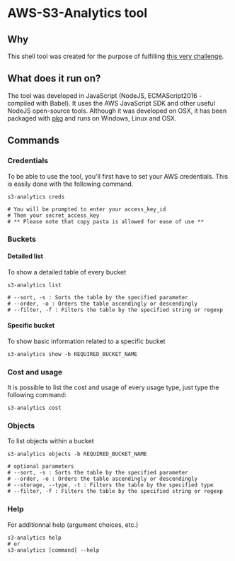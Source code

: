 # AWS-S3-Analytics tool
## Why
This shell tool was created for the purpose of fulfilling [this very challenge](https://github.com/coveo/devops-coding-challenge).

## What does it run on?
The tool was developed in JavaScript (NodeJS, ECMAScript2016 - compiled with Babel). It uses the AWS JavaScript SDK and other useful NodeJS open-source tools. Although it was developed on OSX, it has been packaged with [pkg](https://www.npmjs.com/package/pkg) and runs on Windows, Linux and OSX.

## Commands
### Credentials
To be able to use the tool, you'll first have to set your AWS credentials. This is easily done with the following command.
```shell
s3-analytics creds

# You will be prompted to enter your access_key_id
# Then your secret_access_key
# ** Please note that copy pasta is allowed for ease of use **
```
### Buckets
#### Detailed list
To show a detailed table of every bucket
```shell
s3-analytics list

# --sort, -s : Sorts the table by the specified parameter
# --order, -o : Orders the table ascendingly or descendingly
# --filter, -f : Filters the table by the specified string or regexp

```
#### Specific bucket
To show basic information related to a specific bucket
```shell
s3-analytics show -b REQUIRED_BUCKET_NAME
```
### Cost and usage
It is possible to list the cost and usage of every usage type, just type the following command:
```shell
s3-analytics cost
```
### Objects
To list objects within a bucket
```shell
s3-analytics objects -b REQUIRED_BUCKET_NAME 

# optional parameters
# --sort, -s : Sorts the table by the specified parameter
# --order, -o : Orders the table ascendingly or descendingly
# --storage, --type, -t : Filters the table by the specified type
# --filter, -f : Filters the table by the specified string or regexp
```
### Help
For additionnal help (argument choices, etc.)
```shell
s3-analytics help
# or
s3-analytics [command] --help
```